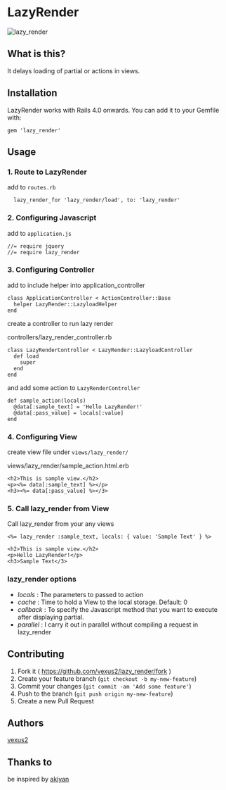 # LazyRender

![lazy_render](https://raw.githubusercontent.com/vexus2/lazy_render/master/spec/assets/images/lazy-render.png)

## What is this?
It delays loading of partial or actions in views.

## Installation

LazyRender works with Rails 4.0 onwards. You can add it to your Gemfile with:

```
gem 'lazy_render'
```


## Usage

### 1. Route to LazyRender

add to `routes.rb`
```
  lazy_render_for 'lazy_render/load', to: 'lazy_render'
```

### 2. Configuring Javascript

add to `application.js`

```
//= require jquery
//= require lazy_render
```

### 3. Configuring Controller

add to include helper into application_controller

```
class ApplicationController < ActionController::Base
  helper LazyRender::LazyloadHelper
end
```

create a controller to run lazy render

controllers/lazy_render_controller.rb
```
class LazyRenderController < LazyRender::LazyloadController
  def load
    super
  end
end
```

and add some action to `LazyRenderController`

```
def sample_action(locals)
  @data[:sample_text] = 'Hello LazyRender!'
  @data[:pass_value] = locals[:value]
end
```


### 4. Configuring View

create view file under `views/lazy_render/`

views/lazy_render/sample_action.html.erb
```
<h2>This is sample view.</h2>
<p><%= data[:sample_text] %></p>
<h3><%= data[:pass_value] %></3>
```


### 5. Call lazy_render from View

Call lazy_render from your any views

```
<%= lazy_render :sample_text, locals: { value: 'Sample Text' } %>
```

```
<h2>This is sample view.</h2>
<p>Hello LazyRender!</p>
<h3>Sample Text</3>
```

### lazy_render options
- *locals* : The parameters to passed to action
- *cache* : Time to hold a View to the local storage. Default: 0
- *callback* : To specify the Javascript method that you want to execute after displaying partial.
- *parallel* : I carry it out in parallel without compiling a request in lazy_render

## Contributing

1. Fork it ( https://github.com/vexus2/lazy_render/fork )
2. Create your feature branch (`git checkout -b my-new-feature`)
3. Commit your changes (`git commit -am 'Add some feature'`)
4. Push to the branch (`git push origin my-new-feature`)
5. Create a new Pull Request


## Authors
[vexus2](https://github.com/vexus2)


## Thanks to
be inspired by [akiyan](https://github.com/akiyan)
